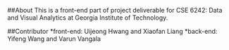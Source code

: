 ##About
This is a front-end part of project deliverable for CSE 6242: Data and Visual Analytics at Georgia Institute of Technology. 

##Contributor
*front-end: Uijeong Hwang and Xiaofan Liang
*back-end: Yifeng Wang and Varun Vangala
